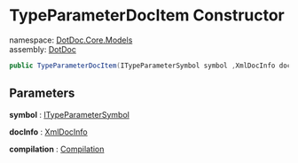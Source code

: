﻿# TypeParameterDocItem Constructor

namespace: [DotDoc\.Core\.Models](../../DotDoc.Core.Models.md)<br />
assembly: [DotDoc](../../../DotDoc.md)



```csharp
public TypeParameterDocItem(ITypeParameterSymbol symbol ,XmlDocInfo docInfo ,Compilation compilation);
```

## Parameters

__symbol__ : [ITypeParameterSymbol](https://docs.microsoft.com/dotnet/api/Microsoft.CodeAnalysis.ITypeParameterSymbol)



__docInfo__ : [XmlDocInfo](../../../DotDoc/DotDoc.Core.Read/XmlDocInfo.md)



__compilation__ : [Compilation](https://docs.microsoft.com/dotnet/api/Microsoft.CodeAnalysis.Compilation)



